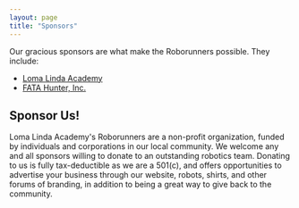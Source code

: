 ```yaml
---
layout: page
title: "Sponsors"
---
```


Our gracious sponsors are what make the Roborunners possible. They include:

* [Loma Linda Academy][]
* [FATA Hunter, Inc.][]

[Loma Linda Academy]: http://www.lla.org
[FATA Hunter, Inc.]: http://www.fatahunter.com

## Sponsor Us!

Loma Linda Academy's Roborunners are a non-profit organization, funded by
individuals and corporations in our local community. We welcome any and all
sponsors willing to donate to an outstanding robotics team. Donating to us is
fully tax-deductible as we are a 501(c), and offers opportunities to advertise
your business through our website, robots, shirts, and other forums of
branding, in addition to being a great way to give back to the community.
